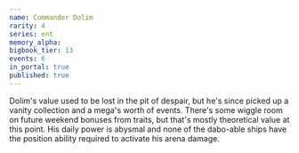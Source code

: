 ```yaml
---
name: Commander Dolim
rarity: 4
series: ent
memory_alpha:
bigbook_tier: 13
events: 6
in_portal: true
published: true
---
```


Dolim's value used to be lost in the pit of despair, but he's since picked up a vanity collection and a mega's worth of events. There's some wiggle room on future weekend bonuses from traits, but that's mostly theoretical value at this point. His daily power is abysmal and none of the dabo-able ships have the position ability required to activate his arena damage.
